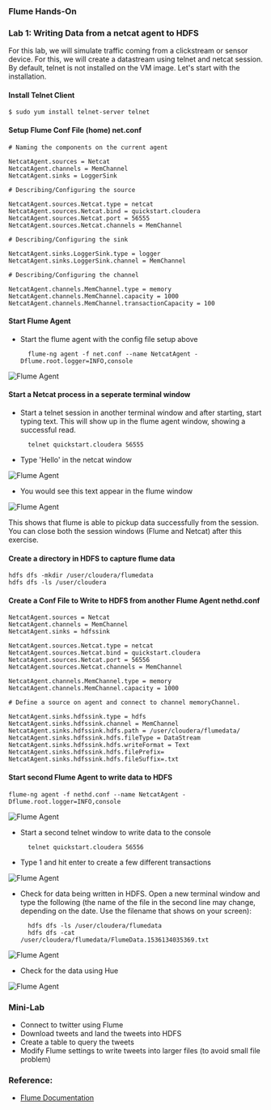 ### Flume Hands-On

###  Lab 1: Writing Data from a netcat agent to HDFS

For this lab, we will simulate traffic coming from a clickstream or sensor device. For this, we will create a datastream using telnet and netcat session. By default, telnet is not installed on the VM image. Let's start with the installation.

#### Install Telnet Client 

	$ sudo yum install telnet-server telnet
			
#### Setup Flume Conf File (home) net.conf

	# Naming the components on the current agent

	NetcatAgent.sources = Netcat
	NetcatAgent.channels = MemChannel
	NetcatAgent.sinks = LoggerSink

	# Describing/Configuring the source

	NetcatAgent.sources.Netcat.type = netcat
	NetcatAgent.sources.Netcat.bind = quickstart.cloudera
	NetcatAgent.sources.Netcat.port = 56555
	NetcatAgent.sources.Netcat.channels = MemChannel

	# Describing/Configuring the sink
	
	NetcatAgent.sinks.LoggerSink.type = logger
	NetcatAgent.sinks.LoggerSink.channel = MemChannel
	
	# Describing/Configuring the channel
	
	NetcatAgent.channels.MemChannel.type = memory
	NetcatAgent.channels.MemChannel.capacity = 1000
	NetcatAgent.channels.MemChannel.transactionCapacity = 100
	
#### Start Flume Agent

* Start the flume agent with the config file setup above

		flume-ng agent -f net.conf --name NetcatAgent -Dflume.root.logger=INFO,console
	
![Flume Agent](../images/flume/flume1.jpg)		
#### Start a Netcat process in a seperate terminal window

* Start a telnet session in another terminal window and after starting, start typing text. This will show up in the flume agent window, showing a successful read. 

		telnet quickstart.cloudera 56555
		
* Type 'Hello' in the netcat window

![Flume Agent](../images/flume/flume2.jpg)

* You would see this text appear in the flume window

![Flume Agent](../images/flume/flume3.jpg)

This shows that flume is able to pickup data successfully from the session. You can close both the session windows (Flume and Netcat) after this exercise.

#### Create a directory in HDFS to capture flume data

	hdfs dfs -mkdir /user/cloudera/flumedata
	hdfs dfs -ls /user/cloudera
	
#### Create a Conf File to Write to HDFS from another Flume Agent nethd.conf

	NetcatAgent.sources = Netcat
	NetcatAgent.channels = MemChannel
	NetcatAgent.sinks = hdfssink
	
	NetcatAgent.sources.Netcat.type = netcat
	NetcatAgent.sources.Netcat.bind = quickstart.cloudera
	NetcatAgent.sources.Netcat.port = 56556
	NetcatAgent.sources.Netcat.channels = MemChannel
	
	NetcatAgent.channels.MemChannel.type = memory
	NetcatAgent.channels.MemChannel.capacity = 1000
	
	# Define a source on agent and connect to channel memoryChannel. 
	
	NetcatAgent.sinks.hdfssink.type = hdfs 
	NetcatAgent.sinks.hdfssink.channel = MemChannel 
	NetcatAgent.sinks.hdfssink.hdfs.path = /user/cloudera/flumedata/
	NetcatAgent.sinks.hdfssink.hdfs.fileType = DataStream
	NetcatAgent.sinks.hdfssink.hdfs.writeFormat = Text
	NetcatAgent.sinks.hdfssink.hdfs.filePrefix=
	NetcatAgent.sinks.hdfssink.hdfs.fileSuffix=.txt


#### Start second Flume Agent to write data to HDFS

	flume-ng agent -f nethd.conf --name NetcatAgent -Dflume.root.logger=INFO,console
	
![Flume Agent](../images/flume/flume4a.jpg)

* Start a second telnet window to write data to the console
	
		telnet quickstart.cloudera 56556
		
* Type 1 and hit enter to create a few different transactions
		
![Flume Agent](../images/flume/flume4b.jpg)

* Check for data being written in HDFS. Open a new terminal window and type the following (the name of the file in the second line may change, depending on the date. Use the filename that shows on your screen):

		hdfs dfs -ls /user/cloudera/flumedata
		hdfs dfs -cat /user/cloudera/flumedata/FlumeData.1536134035369.txt

![Flume Agent](../images/flume/flume6.jpg)

* Check for the data using Hue

![Flume Agent](../images/flume/flume5.jpg)

### Mini-Lab

* Connect to twitter using Flume
* Download tweets and land the tweets into HDFS
* Create a table to query the tweets
* Modify Flume settings to write tweets into larger files (to avoid small file problem)

### Reference:
* [Flume Documentation](https://flume.apache.org/FlumeUserGuide.html)